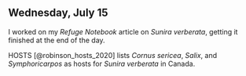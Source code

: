 
## Wednesday, July 15

I worked on my *Refuge Notebook* article on *Sunira verberata*, getting it finished at the end of the day.

HOSTS [@robinson_hosts_2020] lists *Cornus sericea*, *Salix*, and *Symphoricarpos* as hosts for *Sunira verberata* in Canada.